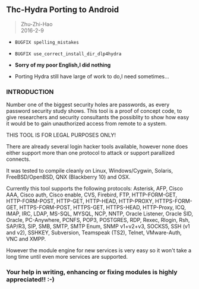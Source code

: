 Thc-Hydra Porting to Android
-----------------------------

> Zhu-Zhi-Hao  
> 2016-2-9  
- `BUGFIX spelling_mistakes`
- `BUGFIX use_correct_install_dir_dlp4hydra`

- **Sorry of my poor English,I did nothing**
-  Porting Hydra still have large of work to do,I need sometimes...

### INTRODUCTION

Number one of the biggest security holes are passwords, as every password
security study shows.
This tool is a proof of concept code, to give researchers and security
consultants the possiblity to show how easy it would be to gain unauthorized
access from remote to a system.

THIS TOOL IS FOR LEGAL PURPOSES ONLY!

There are already several login hacker tools available, however none does
either support more than one protocol to attack or support parallized
connects.

It was tested to compile cleanly on Linux, Windows/Cygwin, Solaris,
FreeBSD/OpenBSD, QNX (Blackberry 10) and OSX.

Currently this tool supports the following protocols:
 Asterisk, AFP, Cisco AAA, Cisco auth, Cisco enable, CVS, Firebird, FTP,
 HTTP-FORM-GET, HTTP-FORM-POST, HTTP-GET, HTTP-HEAD, HTTP-PROXY, HTTPS-FORM-GET,
 HTTPS-FORM-POST, HTTPS-GET, HTTPS-HEAD, HTTP-Proxy, ICQ, IMAP, IRC, LDAP,
 MS-SQL, MYSQL, NCP, NNTP, Oracle Listener, Oracle SID, Oracle, PC-Anywhere,
 PCNFS, POP3, POSTGRES, RDP, Rexec, Rlogin, Rsh, SAP/R3, SIP, SMB, SMTP,
 SMTP Enum, SNMP v1+v2+v3, SOCKS5, SSH (v1 and v2), SSHKEY, Subversion,
 Teamspeak (TS2), Telnet, VMware-Auth, VNC and XMPP.

However the module engine for new services is very easy so it won't take a
long time until even more services are supported.

### Your help in writing, enhancing or fixing modules is highly appreciated!! :-)


